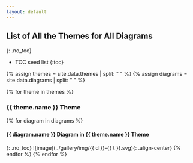 ```yaml
---
layout: default
---
```

## List of All the Themes for All Diagrams
{: .no_toc}

* TOC seed list
{:toc}

{% assign themes = site.data.themes | split: " " %}
{% assign diagrams = site.data.diagrams | split: " " %}

{% for theme in themes %}
### {{ theme.name }} Theme
{% for diagram in diagrams %}
#### {{ diagram.name }} Diagram in {{ theme.name }} Theme
{: .no_toc}
![image](../gallery/img/{{ d }}-{{ t }}.svg){: .align-center}
{% endfor %}
{% endfor %}
